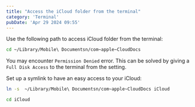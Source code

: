 ```yaml
---
title: "Access the iCloud folder from the terminal"
category: 'Terminal'
pubDate: 'Apr 29 2024 09:55'
---
```


Use the following path to access iCloud folder from the terminal:

```sh
cd ~/Library/Mobile\ Documentsn/com~apple~CloudDocs
```

You may encounter `Permission Denied` error. This can be solved by giving a `Full Disk Access` to the terminal from the setting.

Set up a symlink to have an easy access to your iCloud:

```sh
ln -s  ~/Library/Mobile\ Documentsn/com~apple~CloudDocs iCloud

cd iCloud
```